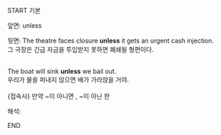 START
기본

앞면:
unless


뒷면:
The theatre faces closure <strong>unless</strong> it gets an urgent cash injection.<br>그 극장은 긴급 자금을 투입받지 못하면 폐쇄될 형편이다.<br><br><div>The boat will sink <strong>unless</strong> we bail out. </div><div>우리가 물을 퍼내지 않으면 배가 가라앉을 거야.<br><br>{접속사} 만약 ~이 아니면 , ~이 아닌 한</div>


해석:

END
